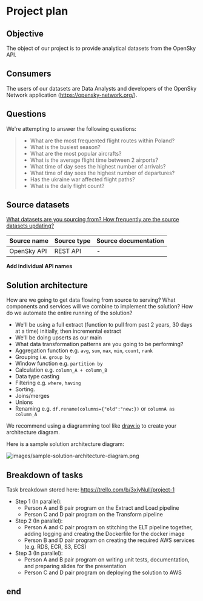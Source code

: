 # Project plan 

## Objective 
The object of our project is to provide analytical datasets from the OpenSky API.

## Consumers 
The users of our datasets are Data Analysts and developers of the OpenSky Network application (https://opensky-network.org/).

## Questions 
We're attempting to answer the following questions:

> - What are the most frequented flight routes within Poland?
> - What is the busiest season?
> - What are the most popular aircrafts?
> - What is the average flight time between 2 airports?
> - What time of day sees the highest number of arrivals?
> - What time of day sees the highest number of departures?
> - Has the ukraine war affected flight paths?
> - What is the daily flight count?


## Source datasets 
[What datasets are you sourcing from? How frequently are the source datasets updating?](https://openskynetwork.github.io/opensky-api/index.html)

| Source name | Source type | Source documentation |
| - | - | - |
| OpenSky API | REST API | - | 
**Add individual API names**

## Solution architecture
How are we going to get data flowing from source to serving? What components and services will we combine to implement the solution? How do we automate the entire running of the solution? 

- We'll be using a full extract (function to pull from past 2 years, 30 days at a time) initially, then incremental extract 
- We'll be doing upserts as our main 
- What data transformation patterns are you going to be performing?
- Aggregation function e.g. `avg`, `sum`, `max`, `min`, `count`, `rank`
- Grouping i.e. `group by`
- Window function e.g. `partition by`
- Calculation e.g. `column_A + column_B`
- Data type casting
- Filtering e.g. `where`, `having`
- Sorting.
- Joins/merges
- Unions
- Renaming e.g. `df.rename(columns={"old":"new:})` or `columnA as column_A`

We recommend using a diagramming tool like [draw.io](https://draw.io/) to create your architecture diagram. 

Here is a sample solution architecture diagram: 

![images/sample-solution-architecture-diagram.png](images/sample-solution-architecture-diagram.png)

## Breakdown of tasks 
Task breakdown stored here: https://trello.com/b/3xiyNull/project-1

- Step 1 (In parallel):
  - Person A and B pair program on the Extract and Load pipeline
  - Person C and D pair program on the Transform pipeline
- Step 2 (In parallel):
  - Person A and C pair program on stitching the ELT pipeline together, adding logging and creating the Dockerfile for the docker image
  - Person B and D pair program on creating the required AWS services (e.g. RDS, ECR, S3, ECS)
- Step 3 (In parallel):
  - Person A and B pair program on writing unit tests, documentation, and preparing slides for the presentation
  - Person C and D pair program on deploying the solution to AWS
## end 
